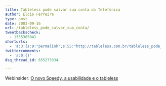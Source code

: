 ```yaml
---
title: Tableless pode salvar sua conta da Telefônica
author: Elcio Ferreira
type: post
date: 2003-09-16
url: /tableless_pode_salvar_sua_conta/
tweetbackscheck:
  - 1355305841
shorturls:
  - 'a:3:{s:9:"permalink";s:55:"http://tableless.com.br/tableless_pode_salvar_sua_conta";s:7:"tinyurl";s:26:"http://tinyurl.com/3vgrbmv";s:4:"isgd";s:19:"http://is.gd/2cVl8I";}'
twittercomments:
  - 'a:0:{}'
dsq_thread_id: 655273934

---
```

Webinsider: [O novo Speedy, a usabilidade e o tableless][1]

 [1]: http://webinsider.uol.com.br/vernoticia.php?id=1881